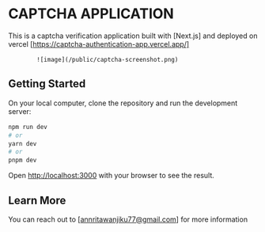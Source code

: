# CAPTCHA APPLICATION

This is a captcha verification application built with [Next.js]  and deployed on vercel [https://captcha-authentication-app.vercel.app/]


            ![image](/public/captcha-screenshot.png)



## Getting Started

On your local computer, clone the repository and run the development server:

```bash
npm run dev
# or
yarn dev
# or
pnpm dev
```

Open [http://localhost:3000](http://localhost:3000) with your browser to see the result.


## Learn More

You can reach out to [annritawanjiku77@gmail.com] for more information


